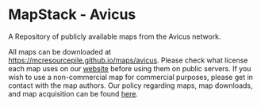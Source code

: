 # MapStack - Avicus

A Repository of publicly available maps from the Avicus network.

All maps can be downloaded at https://mcresourcepile.github.io/maps/avicus. Please check what license each map uses on our [website](https://mcresourcepile.github.io/maps/avicus) before using them on public servers. If you wish to use a non-commercial map for commercial purposes, please get in contact with the map authors. Our policy regarding maps, map downloads, and map acquisition can be found [here](https://mcresourcepile.github.io/policies/maps).
